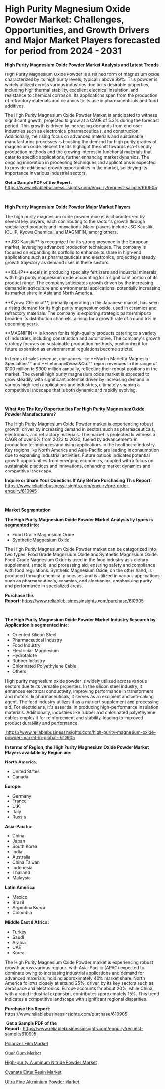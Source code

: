 <p><h1>High Purity Magnesium Oxide Powder Market: Challenges, Opportunities, and Growth Drivers and Major Market Players forecasted for period from 2024 - 2031</h1></p><p><strong>High Purity Magnesium Oxide Powder Market Analysis and Latest Trends</strong></p>
<p><p>High Purity Magnesium Oxide Powder is a refined form of magnesium oxide characterized by its high purity levels, typically above 99%. This powder is widely utilized across various industries due to its desirable properties, including high thermal stability, excellent electrical insulation, and resistance to chemical corrosion. Its applications span from the production of refractory materials and ceramics to its use in pharmaceuticals and food additives.</p><p>The High Purity Magnesium Oxide Powder Market is anticipated to witness significant growth, projected to grow at a CAGR of 5.3% during the forecast period. This growth is driven by increasing demands from end-user industries such as electronics, pharmaceuticals, and construction. Additionally, the rising focus on advanced materials and sustainable manufacturing processes is boosting the demand for high purity grades of magnesium oxide. Recent trends highlight the shift towards eco-friendly production methods and the growing interest in functional materials that cater to specific applications, further enhancing market dynamics. The ongoing innovation in processing techniques and applications is expected to provide additional growth opportunities in the market, solidifying its importance in various industrial sectors.</p></p>
<p><strong>Get a Sample PDF of the Report:&nbsp;</strong> <a href="https://www.reliablebusinessinsights.com/enquiry/request-sample/610905?utm_campaign=60&utm_medium=2&utm_source=Github&utm_content=ia&utm_term=10122024&utm_id=high-purity-magnesium-oxide-powder">https://www.reliablebusinessinsights.com/enquiry/request-sample/610905</a></p>
<p>&nbsp;</p>
<p><strong>High Purity Magnesium Oxide Powder Major Market Players</strong></p>
<p><p>The high purity magnesium oxide powder market is characterized by several key players, each contributing to the sector's growth through specialized products and innovations. Major players include JSC Kaustik, ICL-IP, Kyowa Chemical, and MAGNIFIN, among others.</p><p>**JSC Kaustik** is recognized for its strong presence in the European market, leveraging advanced production techniques. The company is focused on expanding its portfolio to enhance its share in high-end applications such as pharmaceuticals and electronics, projecting a steady growth trajectory as demand rises in these sectors.</p><p>**ICL-IP** excels in producing specialty fertilizers and industrial minerals, with high purity magnesium oxide accounting for a significant portion of its product range. The company anticipates growth driven by the increasing demand in agriculture and environmental applications, potentially increasing its market share in Asia and North America.</p><p>**Kyowa Chemical**, primarily operating in the Japanese market, has seen a rising demand for its high purity magnesium oxide, used in ceramics and refractory materials. The company is exploring strategic partnerships to broaden its distribution channels, aiming for a growth rate of around 5% in upcoming years.</p><p>**MAGNIFIN** is known for its high-quality products catering to a variety of industries, including construction and automotive. The company's growth strategy focuses on sustainable production methods, positioning it for future expansion as environmental regulations become stricter.</p><p>In terms of sales revenue, companies like **Martin Marietta Magnesia Specialties** and **Lehmann&Voss&Co.** report revenues in the range of $100 million to $300 million annually, reflecting their robust positions in the market. The overall high purity magnesium oxide market is expected to grow steadily, with significant potential driven by increasing demand in various high-tech applications and industries, ultimately shaping a competitive landscape that is both dynamic and rapidly evolving.</p></p>
<p>&nbsp;</p>
<p><strong>What Are The Key Opportunities For High Purity Magnesium Oxide Powder Manufacturers?</strong></p>
<p><p>The High Purity Magnesium Oxide Powder market is experiencing robust growth, driven by increasing demand in sectors such as pharmaceuticals, electronics, and refractory materials. The market is projected to witness a CAGR of over 6% from 2023 to 2030, fueled by advancements in production technologies and rising applications in the healthcare industry. Key regions like North America and Asia-Pacific are leading in consumption due to expanding industrial activities. Future outlook indicates potential growth opportunities from emerging economies, coupled with a focus on sustainable practices and innovations, enhancing market dynamics and competitive landscape.</p></p>
<p><strong>Inquire or Share Your Questions If Any Before Purchasing This Report:</strong> <a href="https://www.reliablebusinessinsights.com/enquiry/pre-order-enquiry/610905?utm_campaign=60&utm_medium=2&utm_source=Github&utm_content=ia&utm_term=10122024&utm_id=high-purity-magnesium-oxide-powder">https://www.reliablebusinessinsights.com/enquiry/pre-order-enquiry/610905</a></p>
<p>&nbsp;</p>
<p><strong>Market Segmentation</strong></p>
<p><strong>The High Purity Magnesium Oxide Powder Market Analysis by types is segmented into:</strong></p>
<p><ul><li>Food Grade Magnesium Oxide</li><li>Synthetic Magnesium Oxide</li></ul></p>
<p><p>The High Purity Magnesium Oxide Powder market can be categorized into two types: Food Grade Magnesium Oxide and Synthetic Magnesium Oxide. Food Grade Magnesium Oxide is used in the food industry as a dietary supplement, antacid, and processing aid, ensuring safety and compliance with food regulations. Synthetic Magnesium Oxide, on the other hand, is produced through chemical processes and is utilized in various applications such as pharmaceuticals, ceramics, and electronics, emphasizing purity and performance in specialized areas.</p></p>
<p><strong>Purchase this Report:&nbsp;</strong><a href="https://www.reliablebusinessinsights.com/purchase/610905?utm_campaign=60&utm_medium=2&utm_source=Github&utm_content=ia&utm_term=10122024&utm_id=high-purity-magnesium-oxide-powder">https://www.reliablebusinessinsights.com/purchase/610905</a></p>
<p>&nbsp;</p>
<p><strong>The High Purity Magnesium Oxide Powder Market Industry Research by Application is segmented into:</strong></p>
<p><ul><li>Oriented Silicon Steel</li><li>Pharmaceutical Industry</li><li>Food Industry</li><li>Electrician Magnesium</li><li>Hydrotalcite</li><li>Rubber Industry</li><li>Chlorinated Polyethylene Cable</li><li>Others</li></ul></p>
<p><p>High purity magnesium oxide powder is widely utilized across various sectors due to its versatile properties. In the silicon steel industry, it enhances electrical conductivity, improving performance in transformers and motors. In pharmaceuticals, it serves as an excipient and anti-caking agent. The food industry utilizes it as a nutrient supplement and processing aid. For electricians, it's essential in producing high-performance insulation materials. Additionally, industries like rubber and chlorinated polyethylene cables employ it for reinforcement and stability, leading to improved product durability and performance.</p></p>
<p><a href="https://www.reliablebusinessinsights.com/high-purity-magnesium-oxide-powder-market-in-global-r610905?utm_campaign=60&utm_medium=2&utm_source=Github&utm_content=ia&utm_term=10122024&utm_id=high-purity-magnesium-oxide-powder">&nbsp;https://www.reliablebusinessinsights.com/high-purity-magnesium-oxide-powder-market-in-global-r610905</a></p>
<p><strong>In terms of Region, the High Purity Magnesium Oxide Powder Market Players available by Region are:</strong></p>
<p>
    <p> <strong> North America: </strong>
        <ul>
            <li>United States</li>
            <li>Canada</li>
        </ul>
        </p> 
    <p> <strong> Europe: </strong>
        <ul>
            <li>Germany</li>
            <li>France</li>
            <li>U.K.</li>
            <li>Italy</li>
            <li>Russia</li>
        </ul>
        </p> 
    <p> <strong> Asia-Pacific: </strong>
        <ul>
            <li>China</li>
            <li>Japan</li>
            <li>South Korea</li>
            <li>India</li>
            <li>Australia</li>
            <li>China Taiwan</li>
            <li>Indonesia</li>
            <li>Thailand</li>
            <li>Malaysia</li>
        </ul>
        </p> 
    <p> <strong> Latin America: </strong>
        <ul>
            <li>Mexico</li>
            <li>Brazil</li>
            <li>Argentina Korea</li>
            <li>Colombia</li>
        </ul>
        </p> 
    <p> <strong> Middle East & Africa: </strong>
        <ul>
            <li>Turkey</li>
            <li>Saudi</li>
            <li>Arabia</li>
            <li>UAE</li>
            <li>Korea</li>
        </ul>
    </p>
    </p>
<p><p>The High Purity Magnesium Oxide Powder market is experiencing robust growth across various regions, with Asia-Pacific (APAC) expected to dominate owing to increasing industrial applications and demand for advanced materials, holding approximately 40% market share. North America follows closely at around 25%, driven by its key sectors such as aerospace and electronics. Europe accounts for about 20%, while China, with a rapid industrial expansion, contributes approximately 15%. This trend indicates a competitive landscape with significant regional disparities.</p></p>
<p><strong>Purchase this Report: </strong><a href="https://www.reliablebusinessinsights.com/purchase/610905?utm_campaign=60&utm_medium=2&utm_source=Github&utm_content=ia&utm_term=10122024&utm_id=high-purity-magnesium-oxide-powder">https://www.reliablebusinessinsights.com/purchase/610905</a></p>
<p>&nbsp;<strong>Get a Sample PDF of the Report:&nbsp;&nbsp;</strong><a href="https://www.reliablebusinessinsights.com/enquiry/request-sample/610905?utm_campaign=60&utm_medium=2&utm_source=Github&utm_content=ia&utm_term=10122024&utm_id=high-purity-magnesium-oxide-powder">https://www.reliablebusinessinsights.com/enquiry/request-sample/610905</a></p>
<p><strong></strong></p>
<p><p><a href="https://www.linkedin.com/pulse/th-score-market-0ptye?utm_campaign=60&utm_medium=2&utm_source=Github&utm_content=ia&utm_term=10122024&utm_id=high-purity-magnesium-oxide-powder">Polarizer Film Market</a></p><p><a href="https://www.linkedin.com/pulse/th-score-market-0ptye?utm_campaign=60&utm_medium=2&utm_source=Github&utm_content=ia&utm_term=10122024&utm_id=high-purity-magnesium-oxide-powder">Guar Gum Market</a></p><p><a href="https://github.com/NargisHussain432/Market-Research-Report-List-1/blob/main/high-purity-aluminum-nitride-powder-market.md?utm_campaign=60&utm_medium=2&utm_source=Github&utm_content=ia&utm_term=10122024&utm_id=high-purity-magnesium-oxide-powder">High-purity Aluminum Nitride Powder Market</a></p><p><a href="https://www.linkedin.com/pulse/th-score-market-0ptye?utm_campaign=60&utm_medium=2&utm_source=Github&utm_content=ia&utm_term=10122024&utm_id=high-purity-magnesium-oxide-powder">Cyanate Ester Resin Market</a></p><p><a href="https://github.com/FahadAhmed223/Market-Research-Report-List-1/blob/main/ultra-fine-aluminium-powder-market.md?utm_campaign=60&utm_medium=2&utm_source=Github&utm_content=ia&utm_term=10122024&utm_id=high-purity-magnesium-oxide-powder">Ultra Fine Aluminium Powder Market</a></p></p>